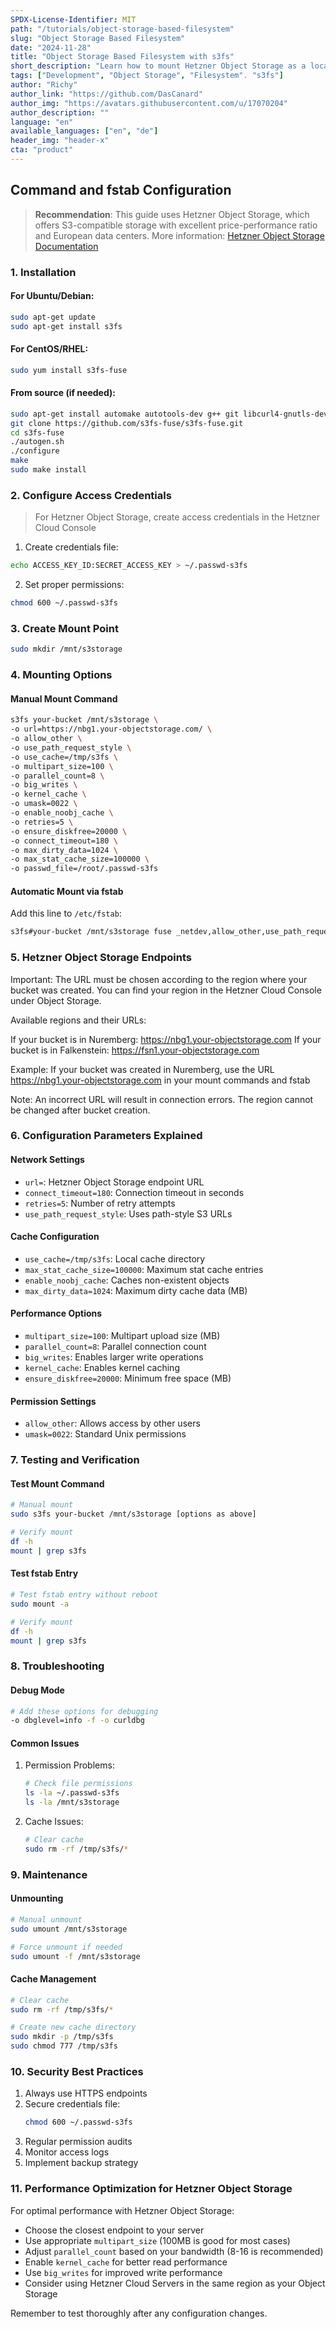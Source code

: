 ```yaml
---
SPDX-License-Identifier: MIT
path: "/tutorials/object-storage-based-filesystem"
slug: "Object Storage Based Filesystem"
date: "2024-11-28"
title: "Object Storage Based Filesystem with s3fs"
short_description: "Learn how to mount Hetzner Object Storage as a local filesystem using s3fs. Includes installation, configuration, and performance optimization."
tags: ["Development", "Object Storage", "Filesystem". "s3fs"]
author: "Richy"
author_link: "https://github.com/DasCanard"
author_img: "https://avatars.githubusercontent.com/u/17070204"
author_description: ""
language: "en"
available_languages: ["en", "de"]
header_img: "header-x"
cta: "product"
---
```


## Command and fstab Configuration

> **Recommendation**: This guide uses Hetzner Object Storage, which offers S3-compatible storage with excellent price-performance ratio and European data centers. More information: [Hetzner Object Storage Documentation](https://docs.hetzner.com/storage/object-storage/overview/)

### 1. Installation

#### For Ubuntu/Debian:
```bash
sudo apt-get update
sudo apt-get install s3fs
```

#### For CentOS/RHEL:
```bash
sudo yum install s3fs-fuse
```

#### From source (if needed):
```bash
sudo apt-get install automake autotools-dev g++ git libcurl4-gnutls-dev libfuse-dev libssl-dev libxml2-dev make pkg-config
git clone https://github.com/s3fs-fuse/s3fs-fuse.git
cd s3fs-fuse
./autogen.sh
./configure
make
sudo make install
```

### 2. Configure Access Credentials
> For Hetzner Object Storage, create access credentials in the Hetzner Cloud Console

1. Create credentials file:
```bash
echo ACCESS_KEY_ID:SECRET_ACCESS_KEY > ~/.passwd-s3fs
```

2. Set proper permissions:
```bash
chmod 600 ~/.passwd-s3fs
```

### 3. Create Mount Point

```bash
sudo mkdir /mnt/s3storage
```

### 4. Mounting Options

#### Manual Mount Command
```bash
s3fs your-bucket /mnt/s3storage \
-o url=https://nbg1.your-objectstorage.com/ \
-o allow_other \
-o use_path_request_style \
-o use_cache=/tmp/s3fs \
-o multipart_size=100 \
-o parallel_count=8 \
-o big_writes \
-o kernel_cache \
-o umask=0022 \
-o enable_noobj_cache \
-o retries=5 \
-o ensure_diskfree=20000 \
-o connect_timeout=180 \
-o max_dirty_data=1024 \
-o max_stat_cache_size=100000 \
-o passwd_file=/root/.passwd-s3fs
```

#### Automatic Mount via fstab
Add this line to `/etc/fstab`:
```bash
s3fs#your-bucket /mnt/s3storage fuse _netdev,allow_other,use_path_request_style,url=https://nbg1.your-objectstorage.com/,use_cache=/tmp/s3fs,multipart_size=100,parallel_count=8,big_writes,kernel_cache,umask=0022,enable_noobj_cache,retries=5,ensure_diskfree=20000,connect_timeout=180,max_dirty_data=1024,max_stat_cache_size=100000,passwd_file=/root/.passwd-s3fs 0 0
```

### 5. Hetzner Object Storage Endpoints
Important: The URL must be chosen according to the region where your bucket was created. You can find your region in the Hetzner Cloud Console under Object Storage.

Available regions and their URLs:

If your bucket is in Nuremberg: https://nbg1.your-objectstorage.com
If your bucket is in Falkenstein: https://fsn1.your-objectstorage.com

Example: If your bucket was created in Nuremberg, use the URL https://nbg1.your-objectstorage.com in your mount commands and fstab

Note: An incorrect URL will result in connection errors. The region cannot be changed after bucket creation.

### 6. Configuration Parameters Explained

#### Network Settings
- `url=`: Hetzner Object Storage endpoint URL
- `connect_timeout=180`: Connection timeout in seconds
- `retries=5`: Number of retry attempts
- `use_path_request_style`: Uses path-style S3 URLs

#### Cache Configuration
- `use_cache=/tmp/s3fs`: Local cache directory
- `max_stat_cache_size=100000`: Maximum stat cache entries
- `enable_noobj_cache`: Caches non-existent objects
- `max_dirty_data=1024`: Maximum dirty cache data (MB)

#### Performance Options
- `multipart_size=100`: Multipart upload size (MB)
- `parallel_count=8`: Parallel connection count
- `big_writes`: Enables larger write operations
- `kernel_cache`: Enables kernel caching
- `ensure_diskfree=20000`: Minimum free space (MB)

#### Permission Settings
- `allow_other`: Allows access by other users
- `umask=0022`: Standard Unix permissions

### 7. Testing and Verification

#### Test Mount Command
```bash
# Manual mount
sudo s3fs your-bucket /mnt/s3storage [options as above]

# Verify mount
df -h
mount | grep s3fs
```

#### Test fstab Entry
```bash
# Test fstab entry without reboot
sudo mount -a

# Verify mount
df -h
mount | grep s3fs
```

### 8. Troubleshooting

#### Debug Mode
```bash
# Add these options for debugging
-o dbglevel=info -f -o curldbg
```

#### Common Issues
1. Permission Problems:
   ```bash
   # Check file permissions
   ls -la ~/.passwd-s3fs
   ls -la /mnt/s3storage
   ```

2. Cache Issues:
   ```bash
   # Clear cache
   sudo rm -rf /tmp/s3fs/*
   ```

### 9. Maintenance

#### Unmounting
```bash
# Manual unmount
sudo umount /mnt/s3storage

# Force unmount if needed
sudo umount -f /mnt/s3storage
```

#### Cache Management
```bash
# Clear cache
sudo rm -rf /tmp/s3fs/*

# Create new cache directory
sudo mkdir -p /tmp/s3fs
sudo chmod 777 /tmp/s3fs
```

### 10. Security Best Practices

1. Always use HTTPS endpoints
2. Secure credentials file:
   ```bash
   chmod 600 ~/.passwd-s3fs
   ```
3. Regular permission audits
4. Monitor access logs
5. Implement backup strategy

### 11. Performance Optimization for Hetzner Object Storage

For optimal performance with Hetzner Object Storage:
- Choose the closest endpoint to your server
- Use appropriate `multipart_size` (100MB is good for most cases)
- Adjust `parallel_count` based on your bandwidth (8-16 is recommended)
- Enable `kernel_cache` for better read performance
- Use `big_writes` for improved write performance
- Consider using Hetzner Cloud Servers in the same region as your Object Storage

Remember to test thoroughly after any configuration changes.